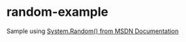 # random-example

Sample using [System.Random() from MSDN Documentation](https://msdn.microsoft.com/en-us/library/h343ddh9(v=vs.110).aspx)
